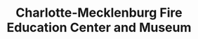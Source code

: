 ---
layout: repo
title: "Charlotte-Mecklenburg Fire Education Center and Museum"
id: 4905
permalink: repos/4905/
---
